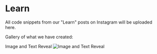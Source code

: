 # Learn
All code snippets from our "Learn" posts on Instagram will be uploaded here.

Gallery of what we have created:

Image and Text Reveal
![Image and Text Reveal](image-reveal-demo.gif)
